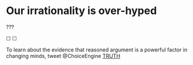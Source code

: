 # Our irrationality is over-hyped

???


&#9744; &#9744;

To learn about the evidence that reasoned argument is a powerful factor in changing minds, tweet @ChoiceEngine [TRUTH](https://twitter.com/intent/tweet?text=@ChoiceEngine%20TRUTH)